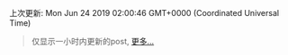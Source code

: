 
  
 上次更新: Mon Jun 24 2019 02:00:46 GMT+0000 (Coordinated Universal Time) 

 > 仅显示一小时内更新的post, [更多...](screenshots/)
  